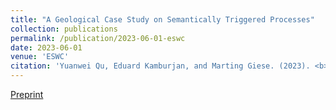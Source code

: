 ```yaml
---
title: "A Geological Case Study on Semantically Triggered Processes"
collection: publications
permalink: /publication/2023-06-01-eswc
date: 2023-06-01
venue: 'ESWC'
citation: 'Yuanwei Qu, Eduard Kamburjan, and Marting Giese. (2023). <b>ESWC</b>. Accepted for Publication, Springer.'
---
```


[Preprint](/files/eswc2023.pdf)

